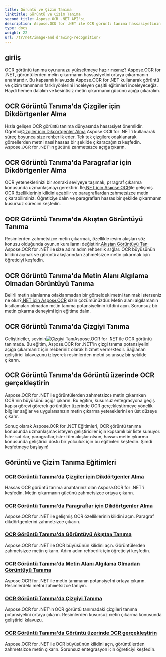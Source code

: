 ```yaml
---
title: Görüntü ve Çizim Tanıma
linktitle: Görüntü ve Çizim Tanıma
second_title: Aspose.OCR .NET API'si
description: Aspose.OCR for .NET ile OCR görüntü tanıma hassasiyetinin kilidini açın. İster satır, ister paragraf, ister tüm akış olsun, görüntülerden zahmetsizce metin çıkarın.
type: docs
weight: 22
url: /tr/net/image-and-drawing-recognition/
---
```

## giriiş

OCR görüntü tanıma oyununuzu yükseltmeye hazır mısınız? Aspose.OCR for .NET, görüntülerden metin çıkarmanın hassasiyetini ortaya çıkarmanın anahtarıdır. Bu kapsamlı kılavuzda Aspose.OCR for .NET kullanarak görüntü ve çizim tanımanın farklı yönlerini inceleyen çeşitli eğitimleri inceleyeceğiz. Haydi hemen dalalım ve kesintisiz metin çıkarmanın gücünü açığa çıkaralım.

## OCR Görüntü Tanıma'da Çizgiler için Dikdörtgenler Alma

 Hızla gelişen OCR görüntü tanıma dünyasında hassasiyet önemlidir. Öğretici[Çizgiler için Dikdörtgenler Alma](./get-rectangles-for-lines/) Aspose.OCR for .NET'i kullanarak süreç boyunca size rehberlik eder. Tek tek çizgilere odaklanarak görsellerden metni nasıl hassas bir şekilde çıkaracağınızı keşfedin. Aspose.OCR for .NET'in gücünü zahmetsizce açığa çıkarın.

## OCR Görüntü Tanıma'da Paragraflar için Dikdörtgenler Alma

 OCR yeteneklerinizi bir sonraki seviyeye taşımak, paragraf çıkarma konusunda uzmanlaşmayı gerektirir. İle[.NET için Aspose.OCR](./get-rectangles-for-paragraphs/)ile gelişmiş OCR özelliklerinin kilidini açabilir ve paragraflardan zahmetsizce metin çıkarabilirsiniz. Öğreticiye dalın ve paragrafları hassas bir şekilde çıkarmanın kusursuz sürecini keşfedin.

## OCR Görüntü Tanıma'da Akıştan Görüntüyü Tanıma

 Resimlerden zahmetsizce metin çıkarmak, özellikle resim akışları söz konusu olduğunda oyunun kurallarını değiştirir.[Akıştan Görüntüyü Tanı](./recognize-image-from-stream/) Aspose.OCR for .NET ile size adım adım rehberlik sağlar. OCR büyüsünün kilidini açmak ve görüntü akışlarından zahmetsizce metin çıkarmak için öğreticiyi keşfedin.

## OCR Görüntü Tanıma'da Metin Alanı Algılama Olmadan Görüntüyü Tanıma

 Belirli metin alanlarına odaklanmadan bir görseldeki metni tanımak isterseniz ne olur?[.NET için Aspose.OCR](./recognize-image-without-text-area-detection/) sizin çözümünüzdür. Metin alanı algılamanın kısıtlamaları olmadan metin tanıma potansiyelinin kilidini açın. Sorunsuz bir metin çıkarma deneyimi için eğitime dalın.

## OCR Görüntü Tanıma'da Çizgiyi Tanıma

 Geliştiriciler, sevinin![Çizgiyi Tanı](./recognize-line/)Aspose.OCR for .NET ile OCR görüntü tanımada. Bu eğitim, Aspose.OCR for .NET'in çizgi tanıma potansiyelini açığa çıkarmanız için rehberiniz olarak hizmet vermektedir. Sağlanan geliştirici kılavuzunu izleyerek resimlerden metni sorunsuz bir şekilde çıkarın.

## OCR Görüntü Tanıma'da Görüntü üzerinde OCR gerçekleştirin
Aspose.OCR for .NET ile görüntülerden zahmetsizce metin çıkarırken OCR'nin büyüsünü açığa çıkarın. Bu eğitim, kusursuz entegrasyona geçiş kapısı görevi görerek görüntüler üzerinde OCR gerçekleştirmeye yönelik bilgiler sağlar ve uygulamanızın metin çıkarma yeteneklerini en üst düzeye çıkarır.

Sonuç olarak Aspose.OCR for .NET Eğitimleri, OCR görüntü tanıma konusunda uzmanlaşmak isteyen geliştiriciler için kapsamlı bir liste sunuyor. İster satırlar, paragraflar, ister tüm akışlar olsun, hassas metin çıkarma konusunda geliştirici dostu bir yolculuk için bu eğitimleri keşfedin. Şimdi keşfetmeye başlayın!
## Görüntü ve Çizim Tanıma Eğitimleri
### [OCR Görüntü Tanıma'da Çizgiler için Dikdörtgenler Alma](./get-rectangles-for-lines/)
Hassas OCR görüntü tanıma anahtarınız olan Aspose.OCR for .NET'i keşfedin. Metin çıkarmanın gücünü zahmetsizce ortaya çıkarın.
### [OCR Görüntü Tanıma'da Paragraflar için Dikdörtgenler Alma](./get-rectangles-for-paragraphs/)
Aspose.OCR for .NET ile gelişmiş OCR özelliklerinin kilidini açın. Paragraf dikdörtgenlerini zahmetsizce çıkarın.
### [OCR Görüntü Tanıma'da Görüntüyü Akıştan Tanıma](./recognize-image-from-stream/)
Aspose.OCR for .NET ile OCR büyüsünün kilidini açın. Görüntülerden zahmetsizce metin çıkarın. Adım adım rehberlik için öğreticiyi keşfedin.
### [OCR Görüntü Tanıma'da Metin Alanı Algılama Olmadan Görüntüyü Tanıma](./recognize-image-without-text-area-detection/)
Aspose.OCR for .NET ile metin tanımanın potansiyelini ortaya çıkarın. Resimlerdeki metni zahmetsizce tanıyın.
### [OCR Görüntü Tanıma'da Çizgiyi Tanıma](./recognize-line/)
Aspose.OCR for .NET'in OCR görüntü tanımadaki çizgileri tanıma potansiyelini ortaya çıkarın. Resimlerden kusursuz metin çıkarma konusunda geliştirici kılavuzu.
### [OCR Görüntü Tanıma'da Görüntü üzerinde OCR gerçekleştirin](./perform-ocr-on-image/)
Aspose.OCR for .NET ile OCR büyüsünün kilidini açın, görüntülerden zahmetsizce metin çıkarın. Sorunsuz entegrasyon için öğreticiyi keşfedin.